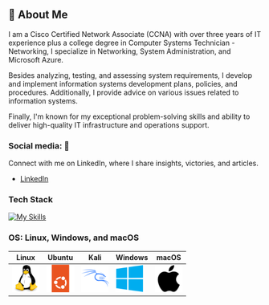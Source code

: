 ## 🚀 About Me

I am a Cisco Certified Network Associate (CCNA) with over three years of IT experience plus a college degree in Computer Systems Technician - Networking, I specialize in Networking, System Administration, and Microsoft Azure.

Besides analyzing, testing, and assessing system requirements, I develop and implement information systems development plans, policies, and procedures. Additionally, I provide advice on various issues related to information systems.

Finally, I'm known for my exceptional problem-solving skills and ability to deliver high-quality IT infrastructure and operations support.

### Social media: 📡
Connect with me on LinkedIn, where I share insights, victories, and articles.
- [LinkedIn](https://www.linkedin.com/in/santi-cruz/)

### Tech Stack
[![My Skills](https://skillicons.dev/icons?i=arduino,azure,bash,c,cpp,py)](https://skillicons.dev)

### OS: Linux, Windows, and macOS

| Linux | Ubuntu | Kali | Windows | macOS |
|----------|----------|----------|----------|----------|
| <img src="https://github.com/devicons/devicon/blob/master/icons/linux/linux-original.svg" title="Linux" alt="Linux" width="55" height="55"/> | <img src="https://github.com/devicons/devicon/blob/master/icons/ubuntu/ubuntu-original.svg" title="Ubuntu" alt="Ubuntu" width="55" height="55"/> | <img src="https://github.com/canaleal/devicon/blob/new-icon-kali-linux/icons/kalilinux/kalilinux-original-wordmark.svg" title="Linux" alt="Linux" width="55" height="55"/> | <img src="https://github.com/devicons/devicon/blob/master/icons/windows8/windows8-original.svg" title="Windows" alt="Windows" width="55" height="55"/> | <img src="https://github.com/devicons/devicon/blob/master/icons/apple/apple-original.svg" title="macOS" alt="macOS" width="55" height="55"/> |

